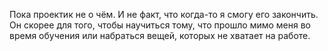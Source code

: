 Пока проектик не о чём. И не факт, что когда-то я смогу его закончить. Он скорее для того, чтобы научиться тому, что прошло мимо меня во время обучения или набраться вещей, которых не хватает на работе.
